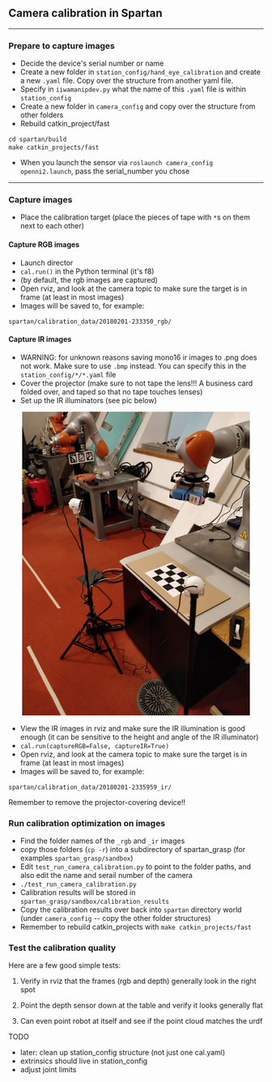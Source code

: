 ## Camera calibration in Spartan

---

### Prepare to capture images

- Decide the device's serial number or name
- Create a new folder in `station_config/hand_eye_calibration` and create a new `.yaml` file.  Copy over the structure from another yaml file.
- Specify in `iiwamanipdev.py` what the name of this `.yaml` file is within `station_config`
- Create a new folder in `camera_config` and copy over the structure from other folders
- Rebuild catkin_project/fast
```
cd spartan/build
make catkin_projects/fast
```
- When you launch the sensor via `roslaunch camera_config openni2.launch`, pass the serial_number you chose

---

### Capture images

- Place the calibration target (place the pieces of tape with `*`s on them next to each other)

#### Capture RGB images

- Launch director
- `cal.run()` in the Python terminal (it's f8)
- (by default, the rgb images are captured)
- Open rviz, and look at the camera topic to make sure the target is in frame (at least in most images)
- Images will be saved to, for example:
```
spartan/calibration_data/20180201-233350_rgb/
```

#### Capture IR images

- WARNING: for unknown reasons saving mono16 ir images to .png does not work.  Make sure to use `.bmp` instead.  You can specify this in the `station_config/*/*.yaml` file
- Cover the projector (make sure to not tape the lens!!! A business card folded over, and taped so that no tape touches lenses)
- Set up the IR illuminators (see pic below)

<p align="center">
  <img src="./kuka_ir_illuminators.jpg" width="450"/>
</p>

- View the IR images in rviz and make sure the IR illumination is good enough (it can be sensitive to the height and angle of the IR illuminator)
- `cal.run(captureRGB=False, captureIR=True)`
- Open rviz, and look at the camera topic to make sure the target is in frame (at least in most images)
- Images will be saved to, for example:
```
spartan/calibration_data/20180201-2335959_ir/
```

Remember to remove the projector-covering device!!

### Run calibration optimization on images

- Find the folder names of the `_rgb` and `_ir` images
- copy those folders (`cp -r`) into a subdirectory of spartan_grasp (for examples `spartan_grasp/sandbox`)
- Edit `test_run_camera_calibration.py` to point to the folder paths, and also edit the name and serail number of the camera
- `./test_run_camera_calibration.py`
- Calibration results will be stored in `spartan_grasp/sandbox/calibration_results`
- Copy the calibration results over back into `spartan` directory world (under `camera_config` -- copy the other folder structures)
- Remember to rebuild catkin_projects with `make catkin_projects/fast`

### Test the calibration quality

Here are a few good simple tests:

1. Verify in rviz that the frames (rgb and depth) generally look in the right spot

2. Point the depth sensor down at the table and verify it looks generally flat

3. Can even point robot at itself and see if the point cloud matches the urdf


TODO
- later: clean up station_config structure (not just one cal.yaml)
- extrinsics should live in station_config
- adjust joint limits
